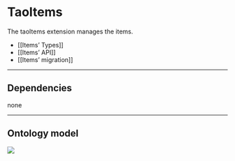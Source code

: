 TaoItems
========

The taoItems extension manages the items.

-   [[Items’ Types]]
-   [[Items’ API]]
-   [[Items’ migration]]

------------------------------------------------------------------------

Dependencies
------------

none

------------------------------------------------------------------------

Ontology model
--------------

![](http://forge.taotesting.com/attachments/1222/taoItemRDF.png)

